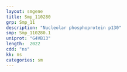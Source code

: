 ```yaml
---
layout: smgene
title: Smp_110280
grp: Smp_11
description: "Nucleolar phosphoprotein p130"
smp: Smp_110280.1
uniprot: "G4VB13"
length:  2022
cdd: "ns"
kk: ns
categories: sm
---
```

